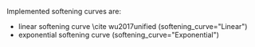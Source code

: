 Implemented softening curves are:
- linear softening curve \cite wu2017unified (softening_curve="Linear")
- exponential softening curve (softening_curve="Exponential")
